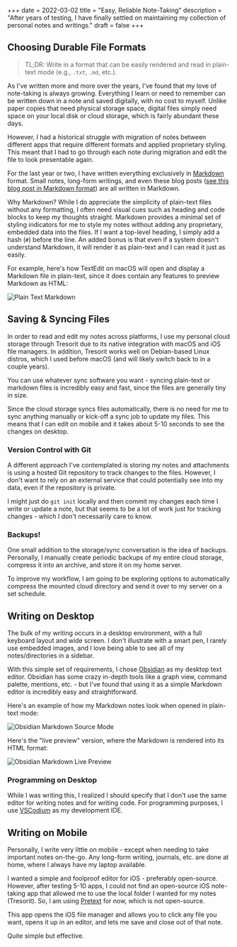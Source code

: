 +++
date = 2022-03-02
title = "Easy, Reliable Note-Taking"
description = "After years of testing, I have finally settled on maintaining my collection of personal notes and writings."
draft = false
+++

## Choosing Durable File Formats

> TL;DR: Write in a format that can be easily rendered and read in plain-text mode (e.g., `.txt`, `.md`, etc.).

As I've written more and more over the years, I've found that my love of note-taking is always growing. Everything I learn or need to remember can be written down in a note and saved digitally, with no cost to myself. Unlike paper copies that need physical storage space, digital files simply need space on your local disk or cloud storage, which is fairly abundant these days.

However, I had a historical struggle with migration of notes between different apps that require different formats and applied proprietary styling. This meant that I had to go through each note during migration and edit the file to look presentable again.

For the last year or two, I have written everything exclusively in [Markdown](https://en.wikipedia.org/wiki/Markdown) format. Small notes, long-form writings, and even these blog posts ([see this blog post in Markdown format](https://github.com/christian-cleberg/cleberg.io/blob/main/content/blog/2022-03-02-easy-reliable-note-taking.md)) are all written in Markdown.

Why Markdown? While I do appreciate the simplicity of plain-text files without any formatting, I often need visual cues such as heading and code blocks to keep my thoughts straight. Markdown provides a minimal set of styling indicators for me to style my notes without adding any proprietary, embedded data into the files. If I want a top-level heading, I simply add a hash (`#`) before the line. An added bonus is that even if a system doesn't understand Markdown, it will render it as plain-text and I can read it just as easily.

For example, here's how TextEdit on macOS will open and display a Markdown file in plain-text, since it does contain any features to preview Markdown as HTML:

![Plain Text Markdown](https://img.cleberg.io/blog/20220302-easy-reliable-note-taking/plain_markdown.png)

## Saving & Syncing Files

In order to read and edit my notes across platforms, I use my personal cloud storage through Tresorit due to its native integration with macOS and iOS file managers. In addition, Tresorit works well on Debian-based Linux distros, which I used before macOS (and will likely switch back to in a couple years).

You can use whatever sync software you want - syncing plain-text or markdown files is incredibly easy and fast, since the files are generally tiny in size.

Since the cloud storage syncs files automatically, there is no need for me to sync anything manually or kick-off a sync job to update my files. This means that I can edit on mobile and it takes about 5-10 seconds to see the changes on desktop.

### Version Control with Git

A different approach I've contemplated is storing my notes and attachments is using a hosted Git repository to track changes to the files. However, I don't want to rely on an external service that could potentially see into my data, even if the repository is private.

I might just do `git init` locally and then commit my changes each time I write or update a note, but that seems to be a lot of work just for tracking changes - which I don't necessarily care to know.

### Backups!

One small addition to the storage/sync conversation is the idea of backups. Personally, I manually create periodic backups of my entire cloud storage, compress it into an archive, and store it on my home server.

To improve my workflow, I am going to be exploring options to automatically compress the mounted cloud directory and send it over to my server on a set schedule.

## Writing on Desktop

The bulk of my writing occurs in a desktop environment, with a full keyboard layout and wide screen. I don't illustrate with a smart pen, I rarely use embedded images, and I love being able to see all of my notes/directories in a sidebar.

With this simple set of requirements, I chose [Obsidian](https://obsidian.md) as my desktop text editor. Obsidian has some crazy in-depth tools like a graph view, command palette, mentions, etc. - but I've found that using it as a simple Markdown editor is incredibly easy and straightforward.

Here's an example of how my Markdown notes look when opened in plain-text mode:

![Obsidian Markdown Source Mode](https://img.cleberg.io/blog/20220302-easy-reliable-note-taking/obsidian_source_mode.png)

Here's the "live preview" version, where the Markdown is rendered into its HTML format:

![Obsidian Markdown Live Preview](https://img.cleberg.io/blog/20220302-easy-reliable-note-taking/obsidian_live_preview.png)

### Programming on Desktop

While I was writing this, I realized I should specify that I don't use the same editor for writing notes and for writing code. For programming purposes, I use [VSCodium](https://vscodium.com) as my development IDE.

## Writing on Mobile

Personally, I write very little on mobile - except when needing to take important notes on-the-go. Any long-form writing, journals, etc. are done at home, where I always have my laptop available.

I wanted a simple and foolproof editor for iOS - preferably open-source. However, after testing 5-10 apps, I could not find an open-source iOS note-taking app that allowed me to use the local folder I wanted for my notes (Tresorit). So, I am using [Pretext](https://apps.apple.com/app/pretext/id1347707000) for now, which is not open-source.

This app opens the iOS file manager and allows you to click any file you want, opens it up in an editor, and lets me save and close out of that note.

Quite simple but effective.
